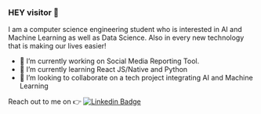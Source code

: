 ### HEY visitor :wave:

I am a computer science engineering student who is interested in AI and Machine Learning as well as Data Science. Also in every new technology that is making our lives easier!
- 🔭 I’m currently working on Social Media Reporting Tool.
- 🌱 I’m currently learning React JS/Native and Python
- 👯 I’m looking to collaborate on a tech project integrating AI and Machine Learning

 Reach out to me on :point_right: [![Linkedin Badge](https://img.shields.io/badge/-Linkedin-4169E1?style=flat-square&logo=Linkedin&logoColor=white&&link=https://www.linkedin.com/in/kepa-perez/)](https://www.linkedin.com/in/kepa-perez)




